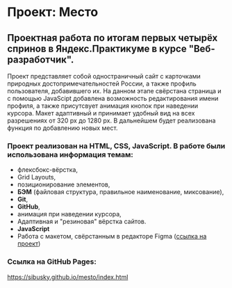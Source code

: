 # Проект: Место

## Проектная работа по итогам первых четырёх спринов в Яндекс.Практикуме в курсе "Веб-разработчик".

Проект представляет собой одностраничный сайт с  карточками природных достопримечательностей России, а также профиль пользователя, добавившего их.
На данном этапе свёрстана страница и с помощью JavaScipt добавлена возможность редактирования имени профиля, а также присутсвует анимация кнопок при наведении курсора. Макет адаптивный и принимает удобный вид на всех разрешениях от 320 px до 1280 px.
В дальнейшем будет реализована функция по добавлению новых мест.

### Проект реализован на HTML, CSS, JavaScript. В работе были использована информация темам:

- флексбокс-вёрстка,
- Grid Layouts,
- позиционирование элементов,
- **БЭМ** (файловая структура, правильное наименование, миксование),
- **Git**,
- **GitHub**,
- анимация при наведении курсора,
- Адаптивная и "резиновая" вёрстка сайтов.
- **JavaScript**
- Работа с макетом, свёрстанным в редакторе Figma ([ссылка на проект](https://www.figma.com/file/2cn9N9jSkmxD84oJik7xL7/JavaScript.-Sprint-4?node-id=0%3A1))

### Ссылка на GitHub Pages:

https://sibusky.github.io/mesto/index.html